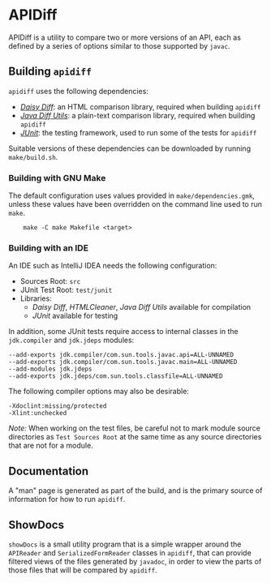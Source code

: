 # APIDiff

APIDiff is a utility to compare two or more versions of an API, each as
defined by a series of options similar to those supported by `javac`.

## Building `apidiff`

`apidiff` uses the following dependencies:

* _[Daisy Diff]_: an HTML comparison library, required when building `apidiff`
* _[Java Diff Utils]_: a plain-text comparison library, required when building `apidiff`
* _[JUnit]_: the testing framework, used to run some of the tests for `apidiff`

Suitable versions of these dependencies can be downloaded by running
`make/build.sh`.

### Building with GNU Make

The default configuration uses values provided in `make/dependencies.gmk`,
unless these values have been overridden on the command line used to run `make`.

````
    make -C make Makefile <target>
````

### Building with an IDE

An IDE such as IntelliJ IDEA needs the following configuration:

* Sources Root: `src`
* JUnit Test Root: `test/junit`
* Libraries:
  * _Daisy Diff_, _HTMLCleaner_, _Java Diff Utils_ available for compilation
  * _JUnit_ available for testing

In addition, some JUnit tests require access to internal classes in
the `jdk.compiler` and `jdk.jdeps` modules:

````
--add-exports jdk.compiler/com.sun.tools.javac.api=ALL-UNNAMED
--add-exports jdk.compiler/com.sun.tools.javac.main=ALL-UNNAMED
--add-modules jdk.jdeps
--add-exports jdk.jdeps/com.sun.tools.classfile=ALL-UNNAMED
````

The following compiler options may also be desirable:

````
-Xdoclint:missing/protected
-Xlint:unchecked
````

_Note:_ When working on the test files, be careful not to mark module source directories
as `Test Sources Root` at the same time as any source directories that are not 
for a module.

## Documentation

A "man" page is generated as part of the build, and is the primary source
of information for how to run `apidiff`.

## ShowDocs

`showDocs` is a small utility program that is a simple wrapper around the 
`APIReader` and `SerializedFormReader` classes in `apidiff`, that can provide
filtered views of the files generated by `javadoc`, in order to view the
parts of those files that will be compared by `apidiff`.


[Daisy Diff]: https://github.com/DaisyDiff/DaisyDiff
[Java Diff Utils]: https://github.com/java-diff-utils/java-diff-utils
[JUnit]: https://junit.org/
